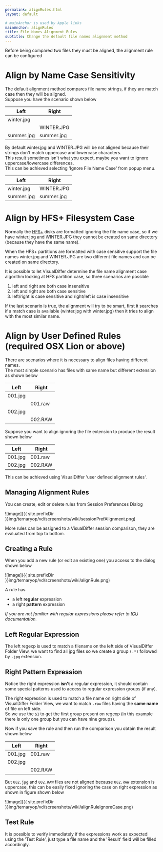 ```yaml
---
permalink: alignRules.html
layout: default

# mainAnchor is used by Apple links
mainAnchor: alignRules
title: File Names Alignment Rules
subtitle: Change the default file names alignment method
---
```


Before being compared two files they must be aligned, the alignment rule can be configured

# Align by Name Case Sensitivity

The default alignment method compares file name strings, if they are match case then they will be aligned.  
Suppose you have the scenario shown below

<div class="table-wrapper">
    <table class="alt">
        <thead>
            <tr>
                <th>Left</th>
                <th>Right</th>
            </tr>
        </thead>
        <tbody>
            <tr>
                <td>winter.jpg</td>
                <td>&nbsp;</td>
            </tr>
            <tr>
                <td>&nbsp;</td>
                <td>WINTER.JPG</td>
            </tr>
            <tr>
                <td>summer.jpg</td>
                <td>summer.jpg</td>
            </tr>
        </tbody>
    </table>
</div>

By default winter.jpg and WINTER.JPG will be not aligned because their strings don't match uppercase and lowercase characters.  
This result sometimes isn't what you expect, maybe you want to ignore uppercase/lowercase differences.  
This can be achieved selecting 'Ignore File Name Case' from popup menu.</p>

<div class="table-wrapper">
    <table class="alt">
        <thead>
            <tr>
                <th>Left</th>
                <th>Right</th>
            </tr>
        </thead>
        <tbody>
            <tr>
                <td>winter.jpg</td>
                <td>WINTER.JPG</td>
            </tr>
            <tr>
                <td>summer.jpg</td>
                <td>summer.jpg</td>
            </tr>
        </tbody>
    </table>
</div>

# Align by HFS+ Filesystem Case

Normally the <acronym title="Hierarchical File System">HFS+</acronym> disks are formatted ignoring the file name case, so if we have winter.jpg and WINTER.JPG they cannot be created on same directory (because they have the same name).

When the HFS+ partitions are formatted with case sensitive support the file names winter.jpg and WINTER.JPG are two different file names and can be created on same directory.

It is possible to let VisualDiffer determine the file name alignment case algorithm looking at HFS partition case, so three scenarios are possible

1. left and right are both case insensitive
2. left and right are both case sensitive
3. left/right is case sensitive and right/left is case insensitive

If the last scenario is true, the alignment will try to be smart, first it searches if a match case is available (winter.jpg with winter.jpg) then it tries to align with the most similar name.

# Align by User Defined Rules (required OSX Lion or above)

There are scenarios where it is necessary to align files having different names.  
The most simple scenario has files with same name but different extension as shown below

<div class="table-wrapper">
    <table class="alt">
        <thead>
            <tr>
                <th>Left</th>
                <th>Right</th>
            </tr>
        </thead>
        <tbody>
            <tr>
                <td>001.jpg</td>
                <td>&nbsp;</td>
            </tr>
            <tr>
                <td>&nbsp;</td>
                <td>001.raw</td>
            </tr>
            <tr>
                <td>002.jpg</td>
                <td>&nbsp;</td>
            </tr>
            <tr>
                <td>&nbsp;</td>
                <td>002.RAW</td>
            </tr>
        </tbody>
    </table>
</div>

Suppose you want to align ignoring the file extension to produce the result shown below

<div class="table-wrapper">
    <table class="alt">
        <thead>
            <tr>
                <th>Left</th>
                <th>Right</th>
            </tr>
        </thead>
        <tbody>
            <tr>
                <td>001.jpg</td>
                <td>001.raw</td>
            </tr>
            <tr>
                <td>002.jpg</td>
                <td>002.RAW</td>
            </tr>
        </tbody>
    </table>
</div>

This can be achieved using VisualDiffer 'user defined alignment rules'.

## Managing Alignment Rules

You can create, edit or delete rules from Session Preferences Dialog

![image]({{ site.prefixDir }}img/ternaryop/vd/screenshots/wiki/sessionPrefAlignment.png)

More rules can be assigned to a VisualDiffer session comparison, they are evaluated from top to bottom.

## Creating a Rule

When you add a new rule (or edit an existing one) you access to the dialog shown below

![image]({{ site.prefixDir }}img/ternaryop/vd/screenshots/wiki/alignRule.png) 

A rule has

- a left **regular** expression
- a right **pattern** expression

_If you are not familiar with regular expressions please refer to [ICU](http://userguide.icu-project.org/strings/regexp) documentation._

## Left Regular Expression

The left regexp is used to match a filename on the left side of VisualDiffer Folder View, we want to find all jpg files so we create a group `(.*)` followed by `.jpg` extension.

## Right Pattern Expression

Notice the right expression **isn't** a regular expression, it should contain some special patterns used to access to regular expression groups (if any).

The right expression is used to match a file name on right side of VisualDiffer Folder View, we want to match `.raw` files having the **same name** of file on left side.  
So we use the `$1` to get the first group present on regexp (in this example there is only one group but you can have nine groups).

Now if you save the rule and then run the comparison you obtain the result shown below

<div class="table-wrapper">
    <table class="alt">
        <thead>
            <tr>
                <th>Left</th>
                <th>Right</th>
            </tr>
        </thead>
        <tbody>
            <tr>
                <td>001.jpg</td>
                <td>001.raw</td>
            </tr>
            <tr>
                <td>002.jpg</td>
                <td>&nbsp;</td>
            </tr>
            <tr>
                <td>&nbsp;</td>
                <td>002.RAW</td>
            </tr>
        </tbody>
    </table>
</div>

But `002.jpg` and `002.RAW` files are not aligned because `002.RAW` extension is uppercase, this can be easily fixed ignoring the case on right expression as shown in figure shown below

![image]({{ site.prefixDir }}img/ternaryop/vd/screenshots/wiki/alignRuleIgnoreCase.png)

## Test Rule

It is possible to verify immediately if the expressions work as expected using the 'Test Rule', just type a file name and the 'Result' field will be filled accordingly.